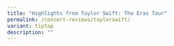 ```yaml
---
title: "Highlights from Taylor Swift: The Eras Tour"
permalink: /concert-reviews/taylorswift/
variant: tiptap
description: ""
---
```

<p></p>